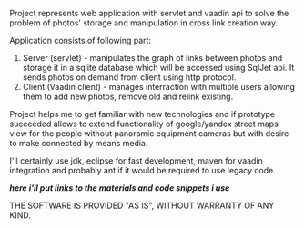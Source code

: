 Project represents web application with servlet and vaadin api
to solve the problem of photos' storage and manipulation in cross link creation way.

Application consists of following part:
1. Server (servlet) - manipulates the graph of links between photos and storage
it in a sqlite database which will be accessed using SqlJet api.
It sends photos on demand from client using http protocol.
2. Client (Vaadin client) - manages interraction with multiple users allowing
them to add new photos, remove old and relink existing.

Project helps me to get familiar with new technologies and if prototype succeeded
allows to extend functionality of google/yandex street maps view for the people
without panoramic equipment cameras but with desire to make connected by means media.

I'll certainly use jdk, eclipse for fast development, maven for vaadin integration
and probably ant if it would be required to use legacy code.

***here i'll put links to the materials and code snippets i use***

THE SOFTWARE IS PROVIDED "AS IS", WITHOUT WARRANTY OF ANY KIND.